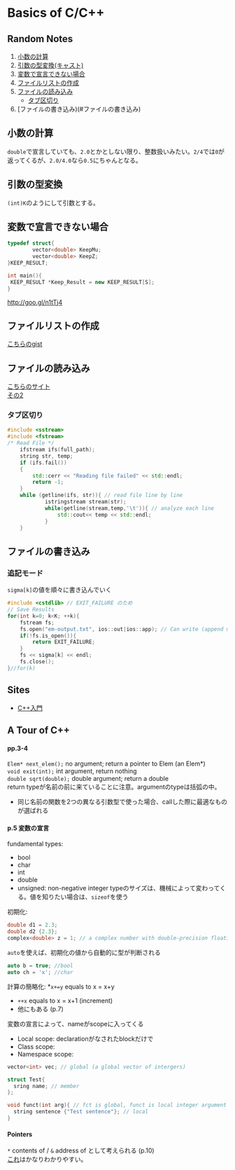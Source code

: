 # Basics of C/C++

## Random Notes
1. [小数の計算](#小数の計算)
2. [引数の型変換(キャスト)](#引数の型変換)
3. [変数で宣言できない場合](#変数で宣言できない場合)
4. [ファイルリストの作成](#ファイルリストの作成)
5. [ファイルの読み込み](#ファイルの読み込み)
	* [タブ区切り](#タブ区切り)
6. [ファイルの書き込み)(#ファイルの書き込み)

## 小数の計算
`double`で宣言していても、`2.0`とかとしない限り、整数扱いみたい。`2/4`では`0`が返ってくるが、`2.0/4.0`なら`0.5`にちゃんとなる。

## 引数の型変換
`(int)K`のようにして引数とする。

## 変数で宣言できない場合
```cpp
typedef struct{
		vector<double> KeepMu;
		vector<double> KeepZ;
}KEEP_RESULT;

int main(){
 KEEP_RESULT *Keep_Result = new KEEP_RESULT[S];
}
```
http://goo.gl/n1tTj4

## ファイルリストの作成
[こちらのgist](https://gist.github.com/Shusei-E/b91e7e3419103036059455100464c1cb)


## ファイルの読み込み
[こちらのサイト](http://fa11enprince.hatenablog.com/entry/2014/04/03/233500)  
[その2](http://mementoo.info/archives/611#A_getline)

### タブ区切り
```cpp
#include <sstream>
#include <fstream>
/* Read File */
	ifstream ifs(full_path);
   	string str, temp;
   	if (ifs.fail())
   	{
   	    std::cerr << "Reading file failed" << std::endl;
   	    return -1;
   	}
   	while (getline(ifs, str)){ // read file line by line
			istringstream stream(str);
			while(getline(stream,temp,'\t')){ // analyze each line
				std::cout<< temp << std::endl;
			}
	}
```

## ファイルの書き込み

### 追記モード
`sigma[k]`の値を順々に書き込んでいく
```cpp
#include <cstdlib> // EXIT_FAILURE のため
// Save Results
for(int k=0; k<K; ++k){
	fstream fs;
	fs.open("em-output.txt", ios::out|ios::app); // Can write (append mode)
	if(!fs.is_open()){
		return EXIT_FAILURE;
	}
	fs << sigma[k] << endl;
	fs.close();
}//for(k)
```


## Sites
* [C++入門](http://www.asahi-net.or.jp/~yf8k-kbys/newcpp0.html)

## A Tour of C++
#### pp.3-4
`Elem* next_elem();` no argument; return a pointer to Elem (an Elem*)  
`void exit(int);` int argument, return nothing  
`double sqrt(double);` double argument; return a double  
return typeが名前の前に来ていることに注意。argumentのtypeは括弧の中。  

* 同じ名前の関数を2つの異なる引数型で使った場合、callした際に最適なものが選ばれる
 
#### p.5 変数の宣言
fundamental types:
  * bool
  * char
  * int
  * double
  * unsigned: non-negative integer
typeのサイズは、機械によって変わってくる。値を知りたい場合は、`sizeof`を使う  

初期化:
```cpp
double d1 = 2.3;
double d2 {2.3};
complex<double> z = 1; // a complex number with double-precision floating-point scalars
```
`auto`を使えば、初期化の値から自動的に型が判断される
```cpp
auto b = true; //bool
auto ch = 'x'; //char
```

計算の簡略化:
*`x+=y` equals to x = x+y
* `++x` equals to x = x+1 (increment)
* 他にもある (p.7)

変数の宣言によって、nameがscopeに入ってくる
* Local scope: declarationがなされたblockだけで
* Class scope:
* Namespace scope:
```cpp
vector<int> vec; // global (a global vector of intergers)

struct Test{
  sring name; // member
};

void funct(int arg){ // fct is global, funct is local integer argument
  string sentence {"Test sentence"}; // local
}
```

#### Pointers
`*` contents of / `&` address of として考えられる (p.10)  
[これ](http://goo.gl/BFdGE3)はかなりわかりやすい。

 
